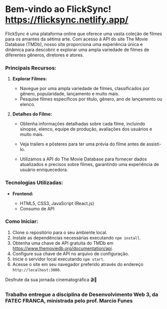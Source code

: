 Bem-vindo ao FlickSync!
https://flicksync.netlify.app/
=========================

FlickSync é uma plataforma online que oferece uma vasta coleção de filmes para os amantes da sétima arte. Com acesso à API do site The Movie Database (TMDb), nosso site proporciona uma experiência única e dinâmica para descobrir e explorar uma ampla variedade de filmes de diferentes gêneros, diretores e atores.

### Principais Recursos:

1.  **Explorar Filmes:**
    
    *   Navegue por uma ampla variedade de filmes, classificados por gênero, popularidade, lançamento e muito mais.
    *   Pesquise filmes específicos por título, gênero, ano de lançamento ou elenco.
2.  **Detalhes do Filme:**
    
    *   Obtenha informações detalhadas sobre cada filme, incluindo sinopse, elenco, equipe de produção, avaliações dos usuários e muito mais.
    *   Veja trailers e pôsteres para ter uma prévia do filme antes de assisti-lo.

    *   Utilizamos a API do The Movie Database para fornecer dados atualizados e precisos sobre filmes, garantindo uma experiência de usuário enriquecedora.

### Tecnologias Utilizadas:

*   **Frontend:**
    
    *   HTML5, CSS3, JavaScript (React.js)
    *   Consumo de API


### Como Iniciar:

1.  Clone o repositório para o seu ambiente local.
2.  Instale as dependências necessárias executando `npm install`.
3.  Obtenha uma chave de API gratuita do TMDb em https://www.themoviedb.org/documentation/api.
4.  Configure sua chave de API no arquivo de configuração.
5.  Inicie o servidor local executando `npm start`.
6.  Acesse o site em seu navegador preferido através do endereço `http://localhost:3000`.


Desfrute da sua jornada cinematográfica 🎬🍿


### Trabalho entregue a disciplina de Desenvolvimento Web 3, da FATEC FRANCA, ministrada pelo prof. Marcio Funes
